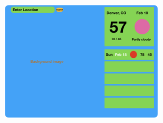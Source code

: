 ![alt text](https://github.com/jaredeklin/weatherly/blob/master/screenshots/Wireframe.png "Wireframe pre-project")
